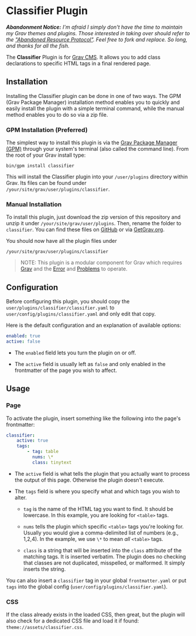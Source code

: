 # Classifier Plugin

***Abandonment Notice:** I'm afraid I simply don't have the time to maintain my Grav themes and plugins. Those interested in taking over should refer to the ["Abandoned Resource Protocol"](https://learn.getgrav.org/17/advanced/grav-development#abandoned-resource-protoc). Feel free to fork and replace. So long, and thanks for all the fish.*

The **Classifier** Plugin is for [Grav CMS](http://github.com/getgrav/grav). It allows you to add class declarations to specific HTML tags in a final rendered page.

## Installation

Installing the Classifier plugin can be done in one of two ways. The GPM (Grav Package Manager) installation method enables you to quickly and easily install the plugin with a simple terminal command, while the manual method enables you to do so via a zip file.

### GPM Installation (Preferred)

The simplest way to install this plugin is via the [Grav Package Manager (GPM)](http://learn.getgrav.org/advanced/grav-gpm) through your system's terminal (also called the command line).  From the root of your Grav install type:

    bin/gpm install classifier

This will install the Classifier plugin into your `/user/plugins` directory within Grav. Its files can be found under `/your/site/grav/user/plugins/classifier`.

### Manual Installation

To install this plugin, just download the zip version of this repository and unzip it under `/your/site/grav/user/plugins`. Then, rename the folder to `classifier`. You can find these files on [GitHub](https://github.com/aaron-dalton/grav-plugin-classifier) or via [GetGrav.org](http://getgrav.org/downloads/plugins#extras).

You should now have all the plugin files under

    /your/site/grav/user/plugins/classifier
	
> NOTE: This plugin is a modular component for Grav which requires [Grav](http://github.com/getgrav/grav) and the [Error](https://github.com/getgrav/grav-plugin-error) and [Problems](https://github.com/getgrav/grav-plugin-problems) to operate.

## Configuration

Before configuring this plugin, you should copy the `user/plugins/classifier/classifier.yaml` to `user/config/plugins/classifier.yaml` and only edit that copy.

Here is the default configuration and an explanation of available options:

```yaml
enabled: true
active: false
```

  * The `enabled` field lets you turn the plugin on or off.

  * The `active` field is usually left as `false` and only enabled in the frontmatter of the page you wish to affect.

## Usage

### Page

To activate the plugin, insert something like the following into the page's frontmatter:

```yaml
classifier:
    active: true
    tags:
        - tag: table
          nums: \*
          class: tinytext
```

  * The `active` field is what tells the plugin that you actually want to process the output of this page. Otherwise the plugin doesn't execute.

  * The `tags` field is where you specify what and which tags you wish to alter.

    * `tag` is the name of the HTML tag you want to find. It should be lowercase. In this example, you are looking for `<table>` tags.

    * `nums` tells the plugin which specific `<table>` tags you're looking for. Usually you would give a comma-delimited list of numbers (e.g., 1,2,4). In the example, we use `\*` to mean *all* `<table>` tags.

    * `class` is a string that will be inserted into the `class` attribute of the matching tags. It is inserted verbatim. The plugin does no checking that classes are not duplicated, misspelled, or malformed. It simply inserts the string.

You can also insert a `classifier` tag in your global `frontmatter.yaml` or put `tags` into the global config (`user/config/plugins/classifier.yaml`).

### CSS

If the class already exists in the loaded CSS, then great, but the plugin will also check for a dedicated CSS file and load it if found: `theme://assets/classifier.css`. 

